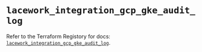 # `lacework_integration_gcp_gke_audit_log`

Refer to the Terraform Registory for docs: [`lacework_integration_gcp_gke_audit_log`](https://registry.terraform.io/providers/lacework/lacework/1.15.0/docs/resources/integration_gcp_gke_audit_log).
